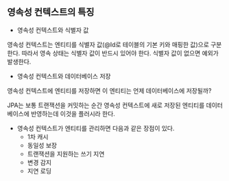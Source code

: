 ## 영속성 컨텍스트의 특징

- 영속성 컨텍스트와 식별자 값

영속성 컨텍스트는 엔티티를 식별자 값(@Id로 테이블의 기본 키와 매핑한 값)으로 구분한다.
따라서 영속 상태는 식별자 값이 반드시 있어야 한다.
식별자 값이 없으면 예외가 발생한다.

- 영속성 컨텍스트와 데이터베이스 저장

영속성 컨텍스트에 엔티티를 저장하면 이 엔티티는 언제 데이터베이스에 저장될까?

JPA는 보통 트랜잭션을 커밋하는 순간 영속성 컨텍스트에 새로 저장된 엔티티를 데이터베이스에 반영하는데 이것을 플러시라 한다.

- 영속성 컨텍스트가 엔티티를 관리하면 다음과 같은 장점이 있다.
    - 1차 캐시
    - 동일성 보장
    - 트랜잭션을 지원하는 쓰기 지연
    - 변경 감지
    - 지연 로딩
